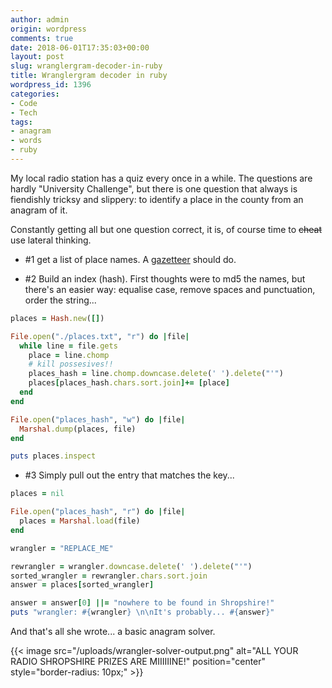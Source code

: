 ```yaml
---
author: admin
origin: wordpress
comments: true
date: 2018-06-01T17:35:03+00:00
layout: post
slug: wranglergram-decoder-in-ruby
title: Wranglergram decoder in ruby
wordpress_id: 1396
categories:
- Code
- Tech
tags:
- anagram
- words
- ruby
---
```


My local radio station has a quiz every once in a while. The questions are hardly "University Challenge", but there is one question that always is fiendishly tricksy and slippery: to identify a place in the county from an anagram of it.

Constantly getting all but one question correct, it is, of course time to ~~cheat~~ use lateral thinking.

- #1 get a list of place names. A [gazetteer](https://britishplacenames.uk/england/shropshire) should do.

- #2 Build an index (hash). First thoughts were to md5 the names, but there's an easier way: equalise case, remove spaces and punctuation, order the string...

```ruby
places = Hash.new([])

File.open("./places.txt", "r") do |file|
  while line = file.gets
    place = line.chomp
    # kill possesives!!
    places_hash = line.chomp.downcase.delete(' ').delete("'")
    places[places_hash.chars.sort.join]+= [place]
  end
end

File.open("places_hash", "w") do |file|
  Marshal.dump(places, file)
end

puts places.inspect
```

- #3 Simply pull out the entry that matches the key...

```ruby
places = nil

File.open("places_hash", "r") do |file|
  places = Marshal.load(file)
end

wrangler = "REPLACE_ME"

rewrangler = wrangler.downcase.delete(' ').delete("'")
sorted_wrangler = rewrangler.chars.sort.join
answer = places[sorted_wrangler]

answer = answer[0] ||= "nowhere to be found in Shropshire!"
puts "wrangler: #{wrangler} \n\nIt's probably... #{answer}"
```

And that's all she wrote... a basic anagram solver.

{{< image src="/uploads/wrangler-solver-output.png" alt="ALL YOUR RADIO SHROPSHIRE PRIZES ARE MIIIIIINE!" position="center" style="border-radius: 10px;" >}}

